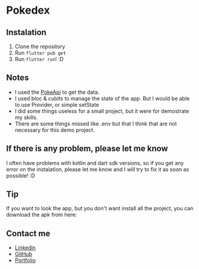 # Pokedex

## Instalation

1. Clone the repository
2. Run `flutter pub get`
3. Run `flutter run`! :D

## Notes

- I used the [PokeApi](https://pokeapi.co/) to get the data.
- I used bloc & cubits to manage the state of the app. But I would be able to use Provider, or simple setState
- I did some things useless for a small project, but it were for demostrate my skills.
- There are some things missed like .env but that I think that are not necessary for this demo project.

## If there is any problem, please let me know

I often have problems with kotlin and dart sdk versions, so if you get any error on the instalation, please let me know and I will try to fix it as soon as possible! :D

## Tip

If you want to look the app, but you don't want install all the project, you can download the apk from here:

## Contact me

- [Linkedin](https://www.linkedin.com/in/mart%C3%ADn-fenocchio-b507a31b2/)
- [GitHub](https://github.com/Novak-Fenocchio/)
- [Portfolio](https://novak-fenocchio.github.io/)
